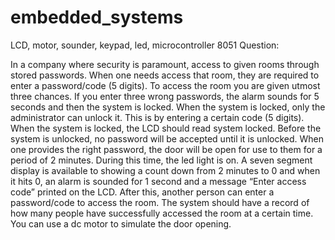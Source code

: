 # embedded_systems
LCD, motor, sounder, keypad, led, microcontroller 8051
Question:

In a company where security is paramount, access to given rooms through stored passwords. When one needs access that room, they are required to enter a password/code (5 digits). To access the room you are given utmost three chances. If you enter three wrong passwords, the alarm sounds for 5 seconds and then the system is locked.  When the system is locked, only the administrator can unlock it. This is by entering a certain code (5 digits). When the system is locked, the LCD should read system locked. Before the system is unlocked, no password will be accepted until it is unlocked. When one provides the right password, the door will be open for use to them for a period of 2 minutes. During this time, the led light is on. A seven segment display is available to showing a count down from 2 minutes to 0 and when it hits 0, an alarm is sounded for 1 second and a message “Enter access code” printed on the LCD. After this, another person can enter a password/code to access the room. The system should have a record of how many people have successfully accessed the room at a certain time. You can use a dc motor to simulate the door opening.
